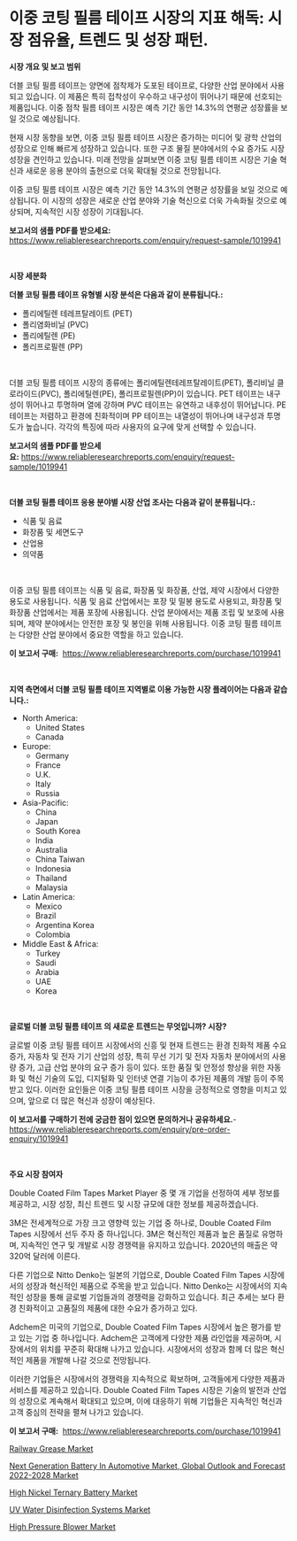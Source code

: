 <p><h1>이중 코팅 필름 테이프 시장의 지표 해독: 시장 점유율, 트렌드 및 성장 패턴.</h1></p><p><strong>시장 개요 및 보고 범위</strong></p>
<p><p>더블 코팅 필름 테이프는 양면에 점착제가 도포된 테이프로, 다양한 산업 분야에서 사용되고 있습니다. 이 제품은 특히 접착성이 우수하고 내구성이 뛰어나기 때문에 선호되는 제품입니다. 이중 점착 필름 테이프 시장은 예측 기간 동안 14.3%의 연평균 성장률을 보일 것으로 예상됩니다.</p><p>현재 시장 동향을 보면, 이중 코팅 필름 테이프 시장은 증가하는 미디어 및 광학 산업의 성장으로 인해 빠르게 성장하고 있습니다. 또한 구조 물질 분야에서의 수요 증가도 시장 성장을 견인하고 있습니다. 미래 전망을 살펴보면 이중 코팅 필름 테이프 시장은 기술 혁신과 새로운 응용 분야의 출현으로 더욱 확대될 것으로 전망됩니다.</p><p>이중 코팅 필름 테이프 시장은 예측 기간 동안 14.3%의 연평균 성장률을 보일 것으로 예상됩니다. 이 시장의 성장은 새로운 산업 분야와 기술 혁신으로 더욱 가속화될 것으로 예상되며, 지속적인 시장 성장이 기대됩니다.</p></p>
<p><strong>보고서의 샘플 PDF를 받으세요:</strong> <a href="https://www.reliableresearchreports.com/enquiry/request-sample/1019941">https://www.reliableresearchreports.com/enquiry/request-sample/1019941</a></p>
<p>&nbsp;</p>
<p><strong>시장 세분화</strong></p>
<p><strong>더블 코팅 필름 테이프 유형별 시장 분석은 다음과 같이 분류됩니다.:</strong></p>
<p><ul><li>폴리에틸렌 테레프탈레이트 (PET)</li><li>폴리염화비닐 (PVC)</li><li>폴리에틸렌 (PE)</li><li>폴리프로필렌 (PP)</li></ul></p>
<p>&nbsp;</p>
<p><p>더블 코팅 필름 테이프 시장의 종류에는 폴리에틸렌테레프탈레이트(PET), 폴리비닐 클로라이드(PVC), 폴리에틸렌(PE), 폴리프로필렌(PP)이 있습니다. PET 테이프는 내구성이 뛰어나고 투명하며 열에 강하며 PVC 테이프는 유연하고 내후성이 뛰어납니다. PE 테이프는 저렴하고 환경에 친화적이며 PP 테이프는 내열성이 뛰어나며 내구성과 투명도가 높습니다. 각각의 특징에 따라 사용자의 요구에 맞게 선택할 수 있습니다.</p></p>
<p><strong>보고서의 샘플 PDF를 받으세요:</strong>&nbsp;<a href="https://www.reliableresearchreports.com/enquiry/request-sample/1019941">https://www.reliableresearchreports.com/enquiry/request-sample/1019941</a></p>
<p>&nbsp;</p>
<p><strong> 더블 코팅 필름 테이프 응용 분야별 시장 산업 조사는 다음과 같이 분류됩니다.:</strong></p>
<p><ul><li>식품 및 음료</li><li>화장품 및 세면도구</li><li>산업용</li><li>의약품</li></ul></p>
<p>&nbsp;</p>
<p><p>이중 코팅 필름 테이프는 식품 및 음료, 화장품 및 화장품, 산업, 제약 시장에서 다양한 용도로 사용됩니다. 식품 및 음료 산업에서는 포장 및 밀봉 용도로 사용되고, 화장품 및 화장품 산업에서는 제품 포장에 사용됩니다. 산업 분야에서는 제품 조립 및 보호에 사용되며, 제약 분야에서는 안전한 포장 및 봉인을 위해 사용됩니다. 이중 코팅 필름 테이프는 다양한 산업 분야에서 중요한 역할을 하고 있습니다.</p></p>
<p><strong>이 보고서 구매:</strong>&nbsp; <a href="https://www.reliableresearchreports.com/purchase/1019941">https://www.reliableresearchreports.com/purchase/1019941</a></p>
<p>&nbsp;</p>
<p><strong>지역 측면에서 더블 코팅 필름 테이프 지역별로 이용 가능한 시장 플레이어는 다음과 같습니다.:</strong></p>
<p><ul>
    <li>
        North America:
        <ul>
            <li>United States</li>
            <li>Canada</li>
        </ul>
    </li>
    <li>
        Europe:
        <ul>
            <li>Germany</li>
            <li>France</li>
            <li>U.K.</li>
            <li>Italy</li>
            <li>Russia</li>
        </ul>
    </li>
    <li>
        Asia-Pacific:
        <ul>
            <li>China</li>
            <li>Japan</li>
            <li>South Korea</li>
            <li>India</li>
            <li>Australia</li>
            <li>China Taiwan</li>
            <li>Indonesia</li>
            <li>Thailand</li>
            <li>Malaysia</li>
        </ul>
    </li>
    <li>
        Latin America:
        <ul>
            <li>Mexico</li>
            <li>Brazil</li>
            <li>Argentina Korea</li>
            <li>Colombia</li>
        </ul>
    </li>
    <li>
        Middle East & Africa:
        <ul>
            <li>Turkey</li>
            <li>Saudi</li>
            <li>Arabia</li>
            <li>UAE</li>
            <li>Korea</li>
        </ul>
    </li>
    </ul></p>
<p>&nbsp;</p>
<p><strong>글로벌 더블 코팅 필름 테이프 의 새로운 트렌드는 무엇입니까? 시장?</strong></p>
<p><p>글로벌 이중 코팅 필름 테이프 시장에서의 신흥 및 현재 트렌드는 환경 친화적 제품 수요 증가, 자동차 및 전자 기기 산업의 성장, 특히 무선 기기 및 전자 자동차 분야에서의 사용량 증가, 고급 산업 분야의 요구 증가 등이 있다. 또한 품질 및 안정성 향상을 위한 자동화 및 혁신 기술의 도입, 디지털화 및 인터넷 연결 기능이 추가된 제품의 개발 등이 주목받고 있다. 이러한 요인들은 이중 코팅 필름 테이프 시장을 긍정적으로 영향을 미치고 있으며, 앞으로 더 많은 혁신과 성장이 예상된다.</p></p>
<p><strong>이 보고서를 구매하기 전에 궁금한 점이 있으면 문의하거나 공유하세요.</strong>- <a href="https://www.reliableresearchreports.com/enquiry/pre-order-enquiry/1019941">https://www.reliableresearchreports.com/enquiry/pre-order-enquiry/1019941</a></p>
<p>&nbsp;</p>
<p><strong>주요 시장 참여자</strong></p>
<p><p>Double Coated Film Tapes Market Player 중 몇 개 기업을 선정하여 세부 정보를 제공하고, 시장 성장, 최신 트렌드 및 시장 규모에 대한 정보를 제공하겠습니다.</p><p>3M은 전세계적으로 가장 크고 영향력 있는 기업 중 하나로, Double Coated Film Tapes 시장에서 선두 주자 중 하나입니다. 3M은 혁신적인 제품과 높은 품질로 유명하며, 지속적인 연구 및 개발로 시장 경쟁력을 유지하고 있습니다. 2020년의 매출은 약 320억 달러에 이른다.</p><p>다른 기업으로 Nitto Denko는 일본의 기업으로, Double Coated Film Tapes 시장에서의 성장과 혁신적인 제품으로 주목을 받고 있습니다. Nitto Denko는 시장에서의 지속적인 성장을 통해 글로벌 기업들과의 경쟁력을 강화하고 있습니다. 최근 추세는 보다 환경 친화적이고 고품질의 제품에 대한 수요가 증가하고 있다.</p><p>Adchem은 미국의 기업으로, Double Coated Film Tapes 시장에서 높은 평가를 받고 있는 기업 중 하나입니다. Adchem은 고객에게 다양한 제품 라인업을 제공하며, 시장에서의 위치를 꾸준히 확대해 나가고 있습니다. 시장에서의 성장과 함께 더 많은 혁신적인 제품을 개발해 나갈 것으로 전망됩니다.</p><p>이러한 기업들은 시장에서의 경쟁력을 지속적으로 확보하며, 고객들에게 다양한 제품과 서비스를 제공하고 있습니다. Double Coated Film Tapes 시장은 기술의 발전과 산업의 성장으로 계속해서 확대되고 있으며, 이에 대응하기 위해 기업들은 지속적인 혁신과 고객 중심의 전략을 펼쳐 나가고 있습니다.</p></p>
<p><strong>이 보고서 구매:</strong>&nbsp;&nbsp;<a href="https://www.reliableresearchreports.com/purchase/1019941">https://www.reliableresearchreports.com/purchase/1019941</a></p>
<p><p><a href="https://github.com/PeterParrish5/Market-Research-Report-List-3/blob/main/railway-grease-market.md">Railway Grease Market</a></p><p><a href="https://view.publitas.com/reportprime-1/next-generation-battery-in-automotive-market-global-outlook-and-forecast-2022-2028-market-challenges-opportunities-and-growth-drivers-and-major-market-players-forecasted-for-period-from-2023-2030/">Next Generation Battery In Automotive Market, Global Outlook and Forecast 2022-2028 Market</a></p><p><a href="https://fuschia-pecorino-a6d.notion.site/High-Nickel-Ternary-Battery-Market-Size-Market-Trends-and-Growth-Outlook-forecasted-for-period-fro-c7b844823a70448b9267866b2d998c47">High Nickel Ternary Battery Market</a></p><p><a href="https://changeable-paste-463.notion.site/UV-Water-Disinfection-Systems-Market-Size-Focuses-on-Market-Dynamics-In-Depth-Analysis-and-Future-P-dbca3dfe978e4dbb8a7282247444cb23">UV Water Disinfection Systems Market</a></p><p><a href="https://issuu.com/reportprime-2/docs/high-pressure-blower-market-size-2030.pptx">High Pressure Blower Market</a></p></p>
